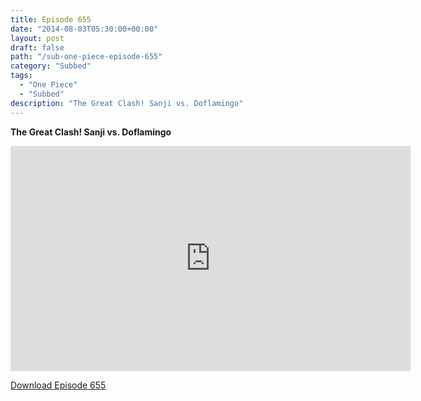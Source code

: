 ```yaml
---
title: Episode 655
date: "2014-08-03T05:30:00+00:00"
layout: post
draft: false
path: "/sub-one-piece-episode-655"
category: "Subbed"
tags:
  - "One Piece"
  - "Subbed"
description: "The Great Clash! Sanji vs. Doflamingo"
---
```


**The Great Clash! Sanji vs. Doflamingo**

<iframe width="640" height="360" src="https://www.rapidvideo.com/e/G6FRPG6ASO" frameborder="0" marginwidth=0 marginheight=0 scrolling=no allowfullscreen></iframe>

<a href="http://ouo.io/qs/eCodkFEQ?s=https://rapidvid.to/d/https://www.rapidvideo.com/e/G6FRPG6ASO">Download Episode 655</a>
